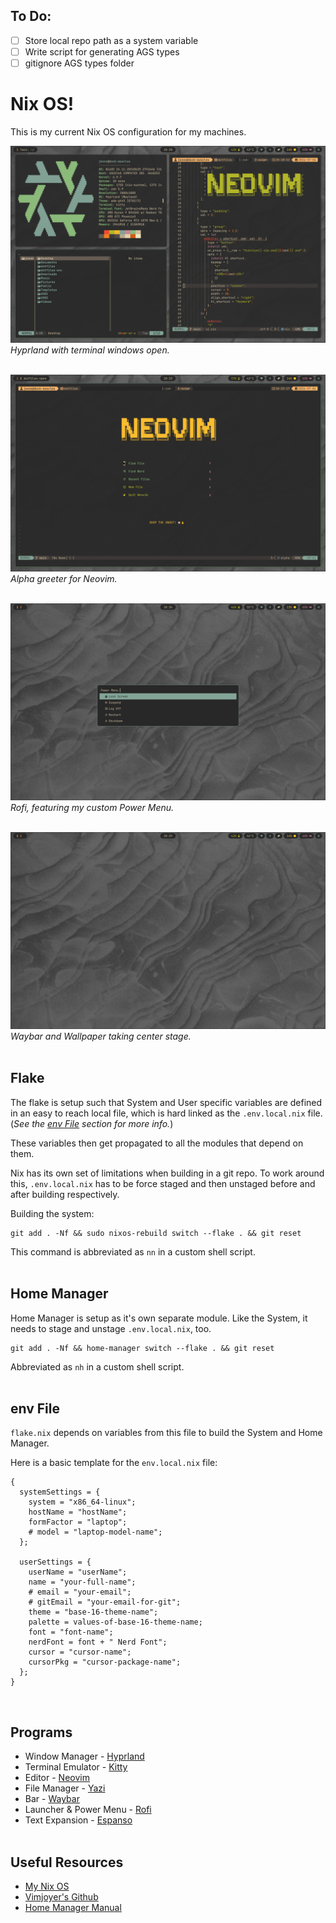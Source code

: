 ## To Do:

- [ ] Store local repo path as a system variable
- [ ] Write script for generating AGS types
- [ ] gitignore AGS types folder

# Nix OS!

This is my current Nix OS configuration for my machines.

![Hyprland](/themes/gruvbox-dark-medium/screenshots/2024-07-04-202851_hyprshot.png)
_Hyprland with terminal windows open._<br><br>

![Neovim](/themes/gruvbox-dark-medium/screenshots/2024-07-04-202316_hyprshot.png)
_Alpha greeter for Neovim._<br><br>

![Rofi](/themes/gruvbox-dark-medium/screenshots/2024-07-04-203352_hyprshot.png)
_Rofi, featuring my custom Power Menu._<br><br>

![Wallpaper](/themes/gruvbox-dark-medium/screenshots/2024-07-04-202945_hyprshot.png)
_Waybar and Wallpaper taking center stage._<br><br>

## Flake

The flake is setup such that System and User specific variables are defined in an easy to reach local file, which is hard linked as the `.env.local.nix` file. (_See the [env File](#env-file) section for more info._)

These variables then get propagated to all the modules that depend on them.

Nix has its own set of limitations when building in a git repo. To work around this, `.env.local.nix` has to be force staged and then unstaged before and after building respectively.

Building the system:

```
git add . -Nf && sudo nixos-rebuild switch --flake . && git reset
```

This command is abbreviated as `nn` in a custom shell script.<br><br>

## Home Manager

Home Manager is setup as it's own separate module. Like the System, it needs to stage and unstage `.env.local.nix`, too.

```
git add . -Nf && home-manager switch --flake . && git reset
```

Abbreviated as `nh` in a custom shell script.<br><br>

## env File

`flake.nix` depends on variables from this file to build the System and Home Manager.

Here is a basic template for the `env.local.nix` file:

```
{
  systemSettings = {
    system = "x86_64-linux";
    hostName = "hostName";
    formFactor = "laptop";
    # model = "laptop-model-name";
  };

  userSettings = {
    userName = "userName";
    name = "your-full-name";
    # email = "your-email";
    # gitEmail = "your-email-for-git";
    theme = "base-16-theme-name";
    palette = values-of-base-16-theme-name;
    font = "font-name";
    nerdFont = font + " Nerd Font";
    cursor = "cursor-name";
    cursorPkg = "cursor-package-name";
  };
}
```

<br>

## Programs

- Window Manager - [Hyprland](https://hyprland.org/)
- Terminal Emulator - [Kitty](https://sw.kovidgoyal.net/kitty/)
- Editor - [Neovim](https://neovim.io/)
- File Manager - [Yazi](https://yazi-rs.github.io/)
- Bar - [Waybar](https://github.com/Alexays/Waybar)
- Launcher & Power Menu - [Rofi](https://davatorium.github.io/rofi/)
- Text Expansion - [Espanso](https://espanso.org/)<br><br>

## Useful Resources

- [My Nix OS](https://mynixos.com/)
- [Vimjoyer's Github](https://github.com/vimjoyer)
- [Home Manager Manual](https://nix-community.github.io/home-manager/)
